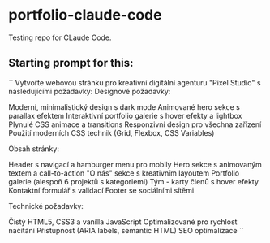 # portfolio-claude-code

Testing repo for CLaude Code.

## Starting prompt for this:

``
Vytvořte webovou stránku pro kreativní digitální agenturu "Pixel Studio" s následujícími požadavky:
Designové požadavky:

Moderní, minimalistický design s dark mode
Animované hero sekce s parallax efektem
Interaktivní portfolio galerie s hover efekty a lightbox
Plynulé CSS animace a transitions
Responzivní design pro všechna zařízení
Použití moderních CSS technik (Grid, Flexbox, CSS Variables)

Obsah stránky:

Header s navigací a hamburger menu pro mobily
Hero sekce s animovaným textem a call-to-action
"O nás" sekce s kreativním layoutem
Portfolio galerie (alespoň 6 projektů s kategoriemi)
Tým - karty členů s hover efekty
Kontaktní formulář s validací
Footer se sociálními sítěmi

Technické požadavky:

Čistý HTML5, CSS3 a vanilla JavaScript
Optimalizované pro rychlost načítání
Přístupnost (ARIA labels, semantic HTML)
SEO optimalizace
``
